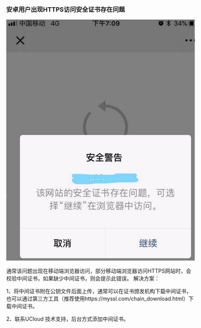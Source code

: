 

### 安卓用户出现HTTPS访问安全证书存在问题

![](../../images/waf20.png)

通常该问题出现在移动端浏览器访问，部分移动端浏览器访问HTTPS网站时，会校验中间证书，如果缺少中间证书，则会提示此错误。 解决方案：

1、将中间证书附在公钥文件后面上传，通常可以在证书颁发机构下载中间证书，也可以通过第三方工具（推荐使用https://myssl.com/chain_download.html）下载中间证书。

2、联系UCloud 技术支持，后台方式添加中间证书。


